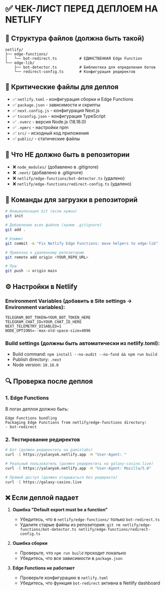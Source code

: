 # ✅ ЧЕК-ЛИСТ ПЕРЕД ДЕПЛОЕМ НА NETLIFY

## 📁 Структура файлов (должна быть такой)

```
netlify/
├── edge-functions/
│   └── bot-redirect.ts          # ЕДИНСТВЕННАЯ Edge Function
└── edge-lib/
    ├── bot-detector.ts          # Библиотека для определения ботов
    └── redirect-config.ts       # Конфигурация редиректов
```

## 🔧 Критические файлы для деплоя

- ✅ `netlify.toml` - конфигурация сборки и Edge Functions
- ✅ `package.json` - зависимости и скрипты
- ✅ `next.config.js` - конфигурация Next.js
- ✅ `tsconfig.json` - конфигурация TypeScript
- ✅ `.nvmrc` - версия Node.js (18.18.0)
- ✅ `.npmrc` - настройки npm
- ✅ `src/` - исходный код приложения
- ✅ `public/` - статические файлы

## 🚫 Что НЕ должно быть в репозитории

- ❌ `node_modules/` (добавлено в .gitignore)
- ❌ `.next/` (добавлено в .gitignore)
- ❌ `netlify/edge-functions/bot-detector.ts` (удалено)
- ❌ `netlify/edge-functions/redirect-config.ts` (удалено)

## 🚀 Команды для загрузки в репозиторий

```bash
# Инициализация Git (если нужно)
git init

# Добавление всех файлов (кроме .gitignore)
git add .

# Коммит
git commit -m "Fix Netlify Edge Functions: move helpers to edge-lib"

# Привязка к удаленному репозиторию
git remote add origin <YOUR_REPO_URL>

# Пуш
git push -u origin main
```

## ⚙️ Настройки в Netlify

### Environment Variables (добавить в Site settings → Environment variables):
```
TELEGRAM_BOT_TOKEN=YOUR_BOT_TOKEN_HERE
TELEGRAM_CHAT_ID=YOUR_CHAT_ID_HERE
NEXT_TELEMETRY_DISABLED=1
NODE_OPTIONS=--max-old-space-size=4096
```

### Build settings (должны быть автоматически из netlify.toml):
- Build command: `npm install --no-audit --no-fund && npm run build`
- Publish directory: `.next`
- Node version: `18.18.0`

## 🔍 Проверка после деплоя

### 1. Edge Functions
В логах деплоя должно быть:
```
Edge Functions bundling
Packaging Edge Functions from netlify/edge-functions directory:
- bot-redirect
```

### 2. Тестирование редиректов
```bash
# Бот (должен редиректить на gamixlabs)
curl -I https://yalanyok.netlify.app -H "User-Agent: "

# Реальный пользователь (должен редиректить на galaxy-casino.live)
curl -I https://yalanyok.netlify.app -H "User-Agent: Mozilla/5.0"

# Прямой доступ (должен открываться без редиректа)
curl -I https://galaxy-casino.live
```

## ❌ Если деплой падает

1. **Ошибка "Default export must be a function"**
   - Убедитесь, что в `netlify/edge-functions/` только `bot-redirect.ts`
   - Удалите старые файлы из репозитория: `git rm netlify/edge-functions/bot-detector.ts netlify/edge-functions/redirect-config.ts`

2. **Ошибка сборки**
   - Проверьте, что `npm run build` проходит локально
   - Убедитесь, что все зависимости в `package.json`

3. **Edge Functions не работают**
   - Проверьте конфигурацию в `netlify.toml`
   - Убедитесь, что функция `bot-redirect` активна в Netlify dashboard
